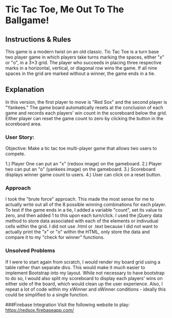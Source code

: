 # Tic Tac Toe, Me Out To The Ballgame!

## Instructions & Rules
This game is a modern twist on an old classic. Tic Tac Toe is a turn base two player game in which players take turns marking the spaces, either "x" or "o", in a 3×3 grid. The player who succeeds in placing three respective marks in a horizontal, vertical, or diagonal row wins the game. If all nine spaces in the grid are marked without a winner, the game ends in a tie.

## Explanation
In this version, the first player to move is "Red Sox" and the second player is "Yankees." The game board automatically resets at the conclusion of each game and records each players' win count in the scoreboard below the grid. Either player can reset the game count to zero by clicking the button in the scoreboard area.

### User Story:
Objective: Make a tic tac toe multi-player game that allows two users to compete.

1.) Player One can put an "x" (redsox image) on the gameboard.
2.) Player two can put an "o" (yankees image) on the gameboard.
3.) Scoreboard displays winner game count to users.
4.) User can click on a reset button.

### Approach
I took the "brute force" approach. This made the most sense for me to actually write out all of the 8 possible winning combinations for each player. To test if the game ends in a tie, I added a variable "count", set its value to zero, and then added 1 to this upon each turn/click. I used the jQuery data method to store data associated with each of the elements or indivudual cells within the grid. I did not use .html or .text because I did not want to actually print the "x" or "o" within the HTML, only store the data and compare it to my "check for winner" functions.


### Unsolved Problems
If I were to start again from scratch, I would render my board grid using a table rather than separate divs. This would make it much easier to implement Bootstrap into my layout. While not necessary to have bootstrap to do so, I would also split my scoreboard to display each players' wins on either side of the board, which would clean up the user experience. Also, I repeat a lot of code within my xWinner and oWinner conditions - ideally this could be simplified to a single function.

###Firebase Integration
Visit the following website to play: https://redsox.firebaseapp.com/
